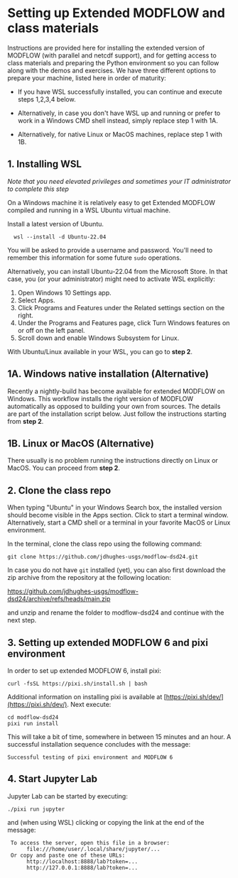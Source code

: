 # Setting up Extended MODFLOW and class materials

Instructions are provided here for installing the extended version of MODFLOW (with parallel and netcdf support), and for getting access to class materials and preparing the Python environment so you can follow along with the demos and exercises. We have three different options to prepare your machine, listed here in order of maturity:

- If you have WSL successfully installed, you can continue and execute steps 1,2,3,4 below. 

- Alternatively, in case you don't have WSL up and running or prefer to work in a Windows CMD shell instead, simply replace step 1 with 1A. 

- Alternatively, for native Linux or MacOS machines, replace step 1 with 1B.


## 1. Installing WSL
_Note that you need elevated privileges and sometimes your IT administrator to complete this step_

On a Windows machine it is relatively easy to get Extended MODFLOW compiled and running in a WSL Ubuntu virtual machine.

Install a latest version of Ubuntu.
```
  wsl --install -d Ubuntu-22.04
```

You will be asked to provide a username and password. You'll need to remember this information for some future `sudo` operations. 

Alternatively, you can install Ubuntu-22.04 from the Microsoft Store. In that case, you (or your administrator) might need to activate WSL explicitly:

1.	Open Windows 10 Settings app.
2.	Select Apps.
3.	Click Programs and Features under the Related settings section on the right.
4.	Under the Programs and Features page, click Turn Windows features on or off on the left panel.
5.	Scroll down and enable Windows Subsystem for Linux.

With Ubuntu/Linux available in your WSL, you can go to **step 2**.

## 1A. Windows native installation (Alternative)
Recently a nightly-build has become available for extended MODFLOW on Windows. This workflow installs the right version of MODFLOW automatically as opposed to building your own from sources. The details are part of the installation script below. Just follow the instructions starting from **step 2**.

## 1B. Linux or MacOS (Alternative)
There usually is no problem running the instructions directly on Linux or MacOS. You can proceed from **step 2**.

## 2. Clone the class repo

When typing "Ubuntu" in your Windows Search box, the installed version should become visible in the Apps section. Click to start a terminal window. Alternatively, start a CMD shell or a terminal in your favorite MacOS or Linux environment.

In the terminal, clone the class repo using the following command:

```
git clone https://github.com/jdhughes-usgs/modflow-dsd24.git
```

In case you do not have `git` installed (yet), you can also first download the zip archive from the repository at the following location:

https://github.com/jdhughes-usgs/modflow-dsd24/archive/refs/heads/main.zip

and unzip and rename the folder to modflow-dsd24 and continue with the next step.

## 3. Setting up extended MODFLOW 6 and pixi environment

In order to set up extended MODFLOW 6, install pixi:

```
curl -fsSL https://pixi.sh/install.sh | bash
```

Additional information on installing pixi is available at [https://pixi.sh/dev/](https://pixi.sh/dev/). Next execute:

```
cd modflow-dsd24
pixi run install
```

This will take a bit of time, somewhere in between 15 minutes and an hour. A successful installation sequence concludes with the message:

```
Successful testing of pixi environment and MODFLOW 6
```

## 4. Start Jupyter Lab

Jupyter Lab can be started by executing:

```
./pixi run jupyter
```
and (when using WSL) clicking or copying the link at the end of the message:

```
 To access the server, open this file in a browser:
      file:///home/user/.local/share/jupyter/...
 Or copy and paste one of these URLs:
      http://localhost:8888/lab?token=...
      http://127.0.0.1:8888/lab?token=...
```
